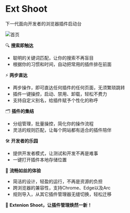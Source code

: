# Ext Shoot 
下一代面向开发者的浏览器插件启动台

![首页](https://github.com/WtecHtec/ext-shoot/assets/50035229/fcfd51b3-5673-4ed9-96c7-faf35a33986d)

🔍 **搜索即触达**
* 聪明的关键词匹配，让你的搜索不再盲目
* 根据你的习惯和时间，自动把常用的插件排在前面

⚡️ **两步直达**
* 两步操作，即可直达任何插件的任何页面，无须繁琐跳转
* 插件一键操控，启动、禁用、卸载，轻松不费力
* 支持自定义别名，给插件赋予个性化的称呼

🗂️ **插件的集结**
* 分组管理，批量操控，简化你的操作流程
* 灵活的规则匹配，让每个网站都有适合的插件陪伴

🛠️ **开发者的乐园**
* 提供开发者模式，让测试和开发不再是难事
* 一键打开插件本地存储位置

🚀 **流畅如丝的体验**
* 简洁的设计，轻盈的运行，不再是资源的负担
* 跨浏览器的兼容性，支持Chrome、Edge以及Arc
* 规则导入，从其它插件管理器无缝切换，轻松迁移

💌 **Extenion Shoot，让插件管理焕然一新！**
